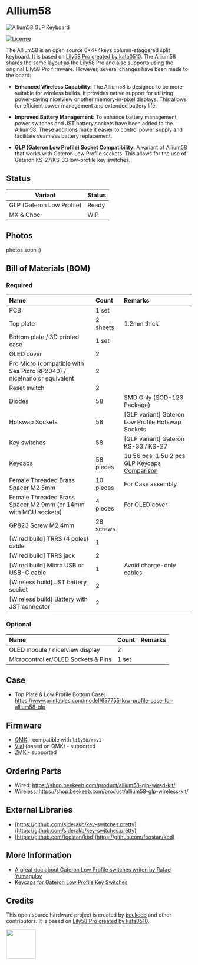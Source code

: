 # Allium58

![Allium58 GLP Keyboard](docs/banner.jpg)

[![License](https://img.shields.io/badge/license-MIT-blue.svg)](/LICENSE)

The Allium58 is an open source 6*4+4keys column-staggered split keyboard. It is based on [Lily58 Pro created by kata0510](https://github.com/kata0510/Lily58/tree/master/Pro). The Allium58 shares the same layout as the Lily58 Pro and also supports using the original Lily58 Pro firmware. However, several changes have been made to the board:

- **Enhanced Wireless Capability:** The Allium58 is designed to be more suitable for wireless builds. It provides native support for utilizing power-saving nice!view or other memory-in-pixel displays. This allows for efficient power management and extended battery life.

- **Improved Battery Management:** To enhance battery management, power switches and JST battery sockets have been added to the Allium58. These additions make it easier to control power supply and facilitate seamless battery replacement.

- **GLP (Gateron Low Profile) Socket Compatibility:** A variant of Allium58 that works with Gateron Low Profile sockets. This allows for the use of Gateron KS-27/KS-33 low-profile key switches.

## Status

| Variant  | Status  |
| ------------ | ------------ |
| GLP (Gateron Low Profile) | Ready  |
| MX & Choc  | WIP  |

## Photos

photos soon :)

## Bill of Materials (BOM)

### Required

| Name | Count | Remarks |
|:-|:-|:-|
| PCB | 1 set | |
| Top plate | 2 sheets | 1.2mm thick |
| Bottom plate / 3D printed case | 1 set | |
| OLED cover | 2 | |
| Pro Micro (compatible with Sea Picro RP2040) / nice!nano or equivalent | 2 |  |
| Reset switch | 2 | |
| Diodes | 58 | SMD Only (SOD-123 Package) |
| Hotswap Sockets | 58 | [GLP variant] Gateron Low Profile Hotswap Sockets |
| Key switches | 58 | [GLP variant] Gateron KS-33 / KS-27 |
| Keycaps | 58 pieces | 1u 56 pcs, 1.5u 2 pcs [GLP Keycaps Comparison](https://showcase.beekeeb.com/the-keycaps-of-gateron-low-profile-key-switches-and-kailh-choc-v1-key-switch/) |
| Female Threaded Brass Spacer M2 5mm | 10 pieces | For Case assembly |
| Female Threaded Brass Spacer M2 9mm (or 14mm with MCU sockets) | 4 pieces | For OLED cover |
| GP823 Screw M2 4mm | 28 screws | |
| [Wired build] TRRS (4 poles) cable | 1 |  |
| [Wired build] TRRS jack | 2 |  |
| [Wired build] Micro USB or USB-C cable | 1 | Avoid charge-only cables |
| [Wireless build] JST battery socket | 2 | |
| [Wireless build] Battery with JST connector | 2 | |  |

### Optional

| Name | Count | Remarks |
|:-|:-|:-|
| OLED module / nice!view display | 2 | |
| Microcontroller/OLED Sockets & Pins | 1 set |  | |

## Case
- Top Plate & Low Profile Bottom Case: https://www.printables.com/model/657755-low-profile-case-for-allium58-glp

## Firmware

- [QMK](https://github.com/qmk/qmk_firmware "QMK") - compatible with `lily58/rev1`
- [Vial](https://github.com/vial-kb/vial-qmk "Vial") (based on QMK) - supported
- [ZMK](https://github.com/zmkfirmware/zmk "ZMK") - supported


## Ordering Parts

- Wired: https://shop.beekeeb.com/product/allium58-glp-wired-kit/
- Wireless: https://shop.beekeeb.com/product/allium58-glp-wireless-kit/

## External Libraries

* [https://github.com/siderakb/key-switches.pretty](https://github.com/siderakb/key-switches.pretty)
* [https://github.com/foostan/kbd](https://github.com/foostan/kbd)

## More Information

* [A great doc about Gateron Low Profile switches writen by Rafael Yumagulov](https://ergonautkb.github.io/docs/switches/gateron-low-profile/)
* [Keycaps for Gateron Low Profile Key Switches](https://showcase.beekeeb.com/the-keycaps-of-gateron-low-profile-key-switches-and-kailh-choc-v1-key-switch/)

## Credits

This open source hardware project is created by [beekeeb](https://beekeeb.shop) and other contributors. It is based on [Lily58 Pro created by kata0510](https://github.com/kata0510/Lily58/tree/master/Pro).

[<img src="docs/beekeeb.png" height="80" />](https://beekeeb.shop)
